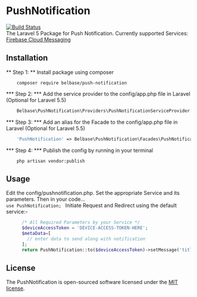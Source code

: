 # PushNotification
[![Build Status](https://travis-ci.org/belbase/push-notification.svg?branch=0.1)](https://travis-ci.org/belbase/push-notification)
<br/>
The Laravel 5 Package for Push Notification. Currently supported Services: <a href="https://firebase.google.com/">Firebase Cloud Messaging</a>

## Installation
** Step 1: ** Install package using composer
```
    composer require belbase/push-notification
```

*** Step 2: *** Add the service provider to the config/app.php file in Laravel (Optional for Laravel 5.5)
```php
    Belbase\PushNotification\Providers\PushNotificationServiceProvider::class,
```

*** Step 3: *** Add an alias for the Facade to the config/app.php file in Laravel (Optional for Laravel 5.5)
```php 
    'PushNotification' => Belbase\PushNotification\Facades\PushNotification::class,
```

*** Step 4: *** Publish the config by running in your terminal
```
    php artisan vendor:publish
```

## Usage

Edit the config/pushnotification.php. Set the appropriate Service and its parameters. Then in your code... <br>
``` use PushNotification;  ```
Initiate Request and Redirect using the default service:-
```php 
      /* All Required Parameters by your Service */
      $deviceAccessToken = 'DEVICE-ACCESS-TOKEN-HERE';
      $metaData=[
        // enter data to send along with notification
      ];
      return PushNotification::to($deviceAccessToken)->setMessage('title','body',$metaData)->sendMessage();
```

## License

The PushNotification is open-sourced software licensed under the [MIT license](https://opensource.org/licenses/MIT).
  
